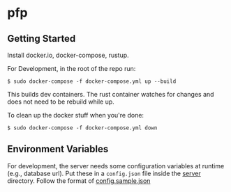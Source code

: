 # pfp

## Getting Started

Install docker.io, docker-compose, rustup.

For Development, in the root of the repo run:

```
$ sudo docker-compose -f docker-compose.yml up --build
```

This builds dev containers. The rust container watches for changes and does not need to be rebuild while up.

To clean up the docker stuff when you're done:

```
$ sudo docker-compose -f docker-compose.yml down
```

## Environment Variables

For development, the server needs some configuration variables at runtime (e.g., database url). Put these in a `config.json` file inside the [server](/server) directory. Follow the format of [config.sample.json](/server/config.sample.json)
